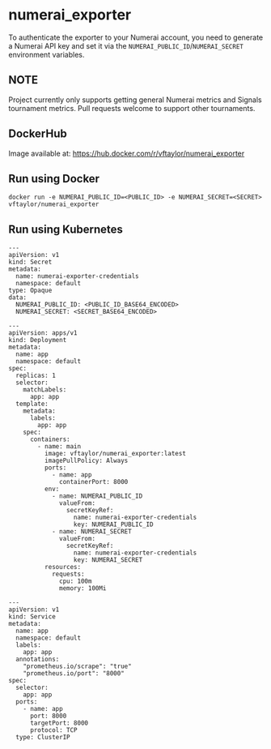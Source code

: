 # numerai_exporter

To authenticate the exporter to your Numerai account, you need to generate a Numerai API key and set it via 
the `NUMERAI_PUBLIC_ID`/`NUMERAI_SECRET` environment variables.

## NOTE

Project currently only supports getting general Numerai metrics and Signals tournament metrics. Pull requests welcome to support other tournaments.

## DockerHub

Image available at: https://hub.docker.com/r/vftaylor/numerai_exporter

## Run using Docker

    docker run -e NUMERAI_PUBLIC_ID=<PUBLIC_ID> -e NUMERAI_SECRET=<SECRET> vftaylor/numerai_exporter

## Run using Kubernetes

    ---
    apiVersion: v1
    kind: Secret
    metadata:
      name: numerai-exporter-credentials
      namespace: default
    type: Opaque
    data:
      NUMERAI_PUBLIC_ID: <PUBLIC_ID_BASE64_ENCODED>
      NUMERAI_SECRET: <SECRET_BASE64_ENCODED>
    
    ---
    apiVersion: apps/v1
    kind: Deployment
    metadata:
      name: app
      namespace: default
    spec:
      replicas: 1
      selector:
        matchLabels:
          app: app
      template:
        metadata:
          labels:
            app: app
        spec:
          containers:
            - name: main
              image: vftaylor/numerai_exporter:latest
              imagePullPolicy: Always
              ports:
                - name: app
                  containerPort: 8000
              env:
                - name: NUMERAI_PUBLIC_ID
                  valueFrom:
                    secretKeyRef:
                      name: numerai-exporter-credentials
                      key: NUMERAI_PUBLIC_ID
                - name: NUMERAI_SECRET
                  valueFrom:
                    secretKeyRef:
                      name: numerai-exporter-credentials
                      key: NUMERAI_SECRET
              resources:
                requests:
                  cpu: 100m
                  memory: 100Mi
    
    ---
    apiVersion: v1
    kind: Service
    metadata:
      name: app
      namespace: default
      labels:
        app: app
      annotations:
        "prometheus.io/scrape": "true"
        "prometheus.io/port": "8000"
    spec:
      selector:
        app: app
      ports:
        - name: app
          port: 8000
          targetPort: 8000
          protocol: TCP
      type: ClusterIP
